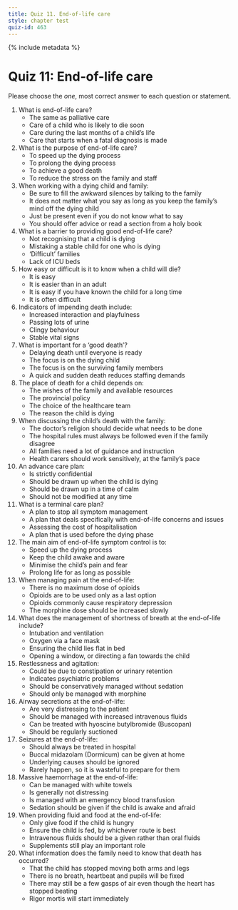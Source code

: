 ```yaml
---
title: Quiz 11. End-of-life care
style: chapter test
quiz-id: 463
---
```


{% include metadata %} 

# Quiz 11: End-of-life care

Please choose the *one*, most correct answer to each question or statement.

1.	What is end-of-life care?
    -	The same as palliative care
    +	Care of a child who is likely to die soon
    -	Care during the last months of a child’s life
    -	Care that starts when a fatal diagnosis is made
2.	What is the purpose of end-of-life care?
    -	To speed up the dying process
    -	To prolong the dying process
    +	To achieve a good death
    -	To reduce the stress on the family and staff
3.	When working with a dying child and family:
    -	Be sure to fill the awkward silences by talking to the family
    -	It does not matter what you say as long as you keep the family’s mind off the dying child
    +	Just be present even if you do not know what to say
    -	You should offer advice or read a section from a holy book
4.	What is a barrier to providing good end-of-life care?
    +	Not recognising that a child is dying 
    -	Mistaking a stable child for one who is dying
    -	‘Difficult’ families
    -	Lack of ICU beds
5.	How easy or difficult is it to know when a child will die?
    -	It is easy
    -	It is easier than in an adult
    -	It is easy if you have known the child for a long time
    +	It is often difficult
6.	Indicators of impending death include: 
    -	Increased interaction and playfulness
    -	Passing lots of urine
    +	Clingy behaviour
    -	Stable vital signs
7.	What is important for a ‘good death’?
    -	Delaying death until everyone is ready
    +	The focus is on the dying child
    -	The focus is on the surviving family members
    -	A quick and sudden death reduces staffing demands
8.	The place of death for a child depends on:
    +	The wishes of the family and available resources
    -	The provincial policy
    -	The choice of the healthcare team
    -	The reason the child is dying
9.  When discussing the child’s death with the family:
    -	The doctor’s religion should decide what needs to be done
    -	The hospital rules must always be followed even if the family disagree
    -	All families need a lot of guidance and instruction
    +	Health carers should work sensitively, at the family’s pace
10.	An advance care plan:
    -	Is strictly confidential
    -	Should be drawn up when the child is dying
    +	Should be drawn up in a time of calm
    -	Should not be modified at any time
11.	What is a terminal care plan?
    -	A plan to stop all symptom management
    +	A plan that deals specifically with end-of-life concerns and issues
    -	Assessing the cost of hospitalisation
    -	A plan that is used before the dying phase
12. The main aim of end-of-life symptom control is to:
    -	Speed up the dying process
    -	Keep the child awake and aware
    +	Minimise the child’s pain and fear
    -	Prolong life for as long as possible
13.	When managing pain at the end-of-life:
    +	There is no maximum dose of opioids
    -	Opioids are to be used only as a last option
    -	Opioids commonly cause respiratory depression
    -	The morphine dose should be increased slowly
14.	What does the management of shortness of breath at the end-of-life include?
    -	Intubation and ventilation
    -	Oxygen via a face mask
    -	Ensuring the child lies flat in bed
    +	Opening a window, or directing a fan towards the child
15.	Restlessness and agitation:
    +	Could be due to constipation or urinary retention
    -	Indicates psychiatric problems
    -	Should be conservatively managed without sedation
    -	Should only be managed with morphine
16.	Airway secretions at the end-of-life: 
    -	Are very distressing to the patient
    -	Should be managed with increased intravenous fluids
    +	Can be treated with hyoscine butylbromide (Buscopan)
    -	Should be regularly suctioned
17.	Seizures at the end-of-life: 
    -	Should always be treated in hospital
    +	Buccal midazolam (Dormicum) can be given at home
    -	Underlying causes should be ignored
    -	Rarely happen, so it is wasteful to prepare for them
18.	Massive haemorrhage at the end-of-life:
    -	Can be managed with white towels
    -	Is generally not distressing
    -	Is managed with an emergency blood transfusion
    +	Sedation should be given if the child is awake and afraid
19.	When providing fluid and food at the end-of-life:
    +	Only give food if the child is hungry
    -	Ensure the child is fed, by whichever route is best
    -	Intravenous fluids should be a given rather than oral fluids
    -	Supplements still play an important role
20.	What information does the family need to know that death has occurred?
    -	That the child has stopped moving both arms and legs
    +	There is no breath, heartbeat and pupils will be fixed
    -	There may still be a few gasps of air even though the heart has stopped beating
    -	Rigor mortis will start immediately
